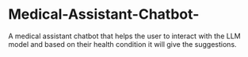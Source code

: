 # Medical-Assistant-Chatbot-
A medical assistant chatbot that helps the user to interact with the LLM model and based on their health condition it will  give the suggestions.
